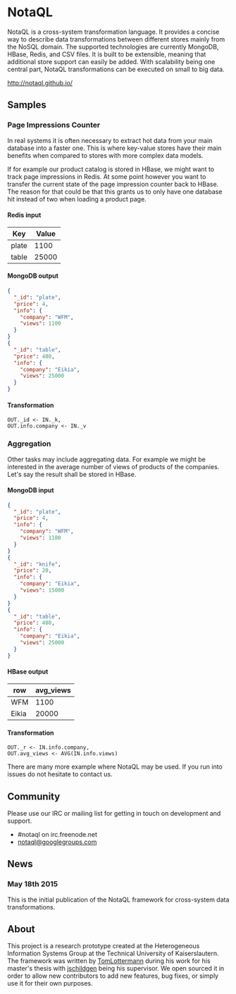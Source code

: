 # NotaQL

NotaQL is a cross-system transformation language. It provides a concise way to
describe data transformations between different stores mainly from the NoSQL domain.
The supported technologies are currently MongoDB, HBase, Redis, and CSV files.
It is built to be extensible, meaning that additional store support can easily be added.
With scalability being one central part, NotaQL transformations can be executed
on small to big data.

<http://notaql.github.io/>

## Samples

### Page Impressions Counter

In real systems it is often necessary to extract hot data from your main database into a faster one.
This is where key-value stores have their main benefits when compared to stores with more complex data models.

If for example our product catalog is stored in HBase, we might want to track page impressions in Redis.
At some point however you want to transfer the current state of the page impression counter back to HBase.
The reason for that could be that this grants us to only have one database hit instead of two when loading a product page.

#### Redis input

| Key   | Value |
|-------|-------|
| plate | 1100 |
| table | 25000  |

#### MongoDB output

```JSON
{
  "_id": "plate",
  "price": 4,
  "info": {
    "company": "WFM",
    "views": 1100
  }
}
{
  "_id": "table",
  "price": 480,
  "info": {
    "company": "Eikia",
    "views": 25000
  }
}
```

#### Transformation

```
OUT._id <- IN._k,
OUT.info.company <- IN._v
```

### Aggregation

Other tasks may include aggregating data. For example we might be interested in the average number of views of products of the companies.
Let's say the result shall be stored in HBase.

#### MongoDB input

```JSON
{
  "_id": "plate",
  "price": 4,
  "info": {
    "company": "WFM",
    "views": 1100
  }
}
{
  "_id": "knife",
  "price": 20,
  "info": {
    "company": "Eikia",
    "views": 15000
  }
}
{
  "_id": "table",
  "price": 480,
  "info": {
    "company": "Eikia",
    "views": 25000
  }
}
```

#### HBase output

| row | avg_views |
|-----|-------|
| WFM | 1100  |
| Eikia | 20000 |


#### Transformation

```
OUT._r <- IN.info.company,
OUT.avg_views <- AVG(IN.info.views)
```

There are many more example where NotaQL may be used. If you run into issues do not hesitate to contact us.

## Community

Please use our IRC or mailing list for getting in touch on development and support.

- #notaql on irc.freenode.net
- [notaql@googlegroups.com](https://groups.google.com/d/forum/notaql)

## News

### May 18th 2015

This is the initial publication of the NotaQL framework for cross-system data transformations.

## About

This project is a research prototype created at the
Heterogeneous Information Systems Group at the Technical University of Kaiserslautern.
The framework was written by [TomLottermann](https://github.com/TomLottermann) during his work for his master's thesis with [jschildgen](https://github.com/jschildgen) being his supervisor.
We open sourced it in order to allow new contributors to add new features, bug fixes, or simply
use it for their own purposes.
